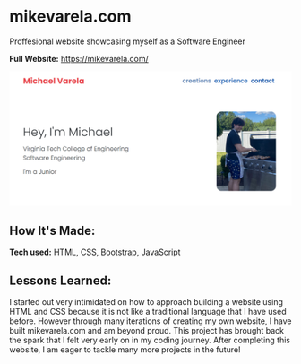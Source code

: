 # mikevarela.com
Proffesional website showcasing myself as a Software Engineer

**Full Website:** https://mikevarela.com/

![websiteScreenshot](Resources/mikevarela-screenshot.png)

## How It's Made:

**Tech used:** HTML, CSS, Bootstrap, JavaScript

## Lessons Learned:

I started out very intimidated on how to approach building a website using HTML and CSS because it is not like a traditional language that I have used before. However through many iterations of creating my own website, I have built mikevarela.com and am beyond proud. This project has brought back the spark that I felt very early on in my coding journey. After completing this website, I am eager to tackle many more projects in the future!


